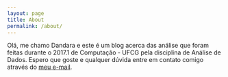```yaml
---
layout: page
title: About
permalink: /about/
---
```


Olá,
me chamo Dandara e este é um blog acerca das análise que foram feitas durante o 2017.1 de Computação - UFCG pela disciplina de Análise de Dados. Espero que goste e qualquer dúvida entre em contato comigo através do [meu e-mail](mailto:dandara.sousa@ccc.ufcg.edu.br).
